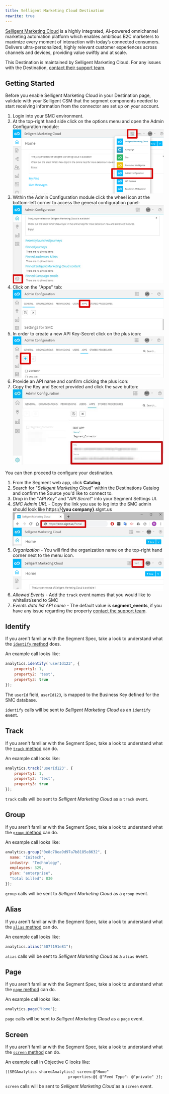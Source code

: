 ```yaml
---
title: Selligent Marketing Cloud Destination
rewrite: true
---
```

[Selligent Marketing Cloud](https://www.selligent.com/?utm_source=segment&utm_medium=integrations-page&utm_campaign=partners/) is a highly integrated, AI-powered omnichannel marketing automation platform which enables ambitious B2C marketers to maximize every moment of interaction with today’s connected consumers. Delivers ultra-personalized, highly relevant customer experiences across channels and devices, providing value swiftly and at scale.

This Destination is maintained by Selligent Marketing Cloud. For any issues with the Destination, [contact their support team](mailto:jason.morgan@acceleration.biz).

## Getting Started

Before you enable Selligent Marketing Cloud in your Destination page, validate with your Selligent CSM that the segment components needed to start receiving information from the connector are set up on your account.

1. Login into your SMC environment.
2. At the top-right hand side  click on the options menu and open the Admin Configuration module:
![admin config module](images/adminconfig.png)
3. Within the Admin Configuration module click the wheel icon at the bottom-left corner to access the general configuration panel:
![wheel icon](images/wheelicon.jpg)
4. Click on the "Apps" tab:
![apps](images/apps.png)
5. In order to create a new API Key-Secret click on the plus icon:
![new secret](images/secretplus.png)
6. Provide an API name and confirm clicking the plus icon:
7. Copy the Key and Secret provided and click the save button:
![key and secret](images/smc2.jpeg)

You can then proceed to configure your destination.

1. From the Segment web app, click **Catalog**.
2. Search for "*Selligent Marketing Cloud*" within the Destinations Catalog and confirm the Source you'd like to connect to.
3. Drop in the "*API Key*" and "*API Secret*" into your Segment Settings UI.
4. *SMC Admin URL* - Copy the link you use to log into the SMC admin should look like https://**{you company}**.slgnt.us
![adminURL](images/adminurl.jpg)
5. *Organization* - You will find the organization name on the top-right hand corner next to the menu icon.
![organization](images/organization.png)
6. *Allowed Events* - Add the `track` event names that you would like to whitelist/send to SMC
7. *Events data list API name* - The default value is **segment_events**, if you have any issue regarding the property [contact the support team](mailto:jason.morgan@acceleration.biz).

## Identify

If you aren't familiar with the Segment Spec, take a look to understand what the [`identify` method](/docs/connections/spec/identify/) does.

An example call looks like:
```js
analytics.identify('userId123', {
    property1: 1,
    property2: 'test',
    property3: true
});
```
The `userId` field, `userId123`, is mapped to the Business Key defined for the SMC database.

`identify` calls will be sent to *Selligent Marketing Cloud* as an `identify` event.

## Track

If you aren't familiar with the Segment Spec, take a look to understand what the [`track` method](/docs/connections/spec/track/) can do.

An example call looks like:
```js
analytics.track('userId123', {
    property1: 1,
    property2: 'test',
    property3: true
});
```
`track` calls will be sent to *Selligent Marketing Cloud* as a `track` event.

## Group

If you aren't familiar with the Segment Spec, take a look to understand what the [`group` method](/docs/connections/spec/group/) can do.

An example call looks like:
```js
analytics.group("0e8c78ea9d97a7b8185e8632", {
  name: "Initech",
  industry: "Technology",
  employees: 329,
  plan: "enterprise",
  "total billed": 830
});
```
`group` calls will be sent to *Selligent Marketing Cloud* as a `group` event.

## Alias

If you aren't familiar with the Segment Spec, take a look to understand what the [`alias` method](/docs/connections/spec/alias/) can do.

An example call looks like:
```js
analytics.alias("507f191e81");
```
`alias` calls will be sent to *Selligent Marketing Cloud* as a `alias` event.

## Page

If you aren't familiar with the Segment Spec, take a look to understand what the [`page` method](/docs/connections/spec/page/) can do.

An example call looks like:
```js
analytics.page("Home");
```
`page` calls will be sent to *Selligent Marketing Cloud* as a `page` event.

## Screen

If you aren't familiar with the Segment Spec, take a look to understand what the [`screen` method](/docs/connections/spec/screen/) can do.

An example call in Objective C looks like:

```objc
[[SEGAnalytics sharedAnalytics] screen:@"Home"
                            properties:@{ @"Feed Type": @"private" }];
```
`screen` calls will be sent to *Selligent Marketing Cloud* as a `screen` event.
